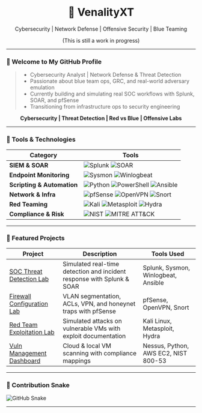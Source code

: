 <!-- GitHub Profile README -->

<h1 align="center">🧠 VenalityXT</h1>
<p align="center">Cybersecurity | Network Defense | Offensive Security | Blue Teaming</p>
<p align="center">(This is still a work in progress)</p>

---

### 👋 Welcome to My GitHub Profile

> - Cybersecurity Analyst | Network Defense & Threat Detection  
> - Passionate about blue team ops, GRC, and real-world adversary emulation  
> - Currently building and simulating real SOC workflows with Splunk, SOAR, and pfSense  
> - Transitioning from infrastructure ops to security engineering  


<p align="center"><strong>Cybersecurity | Threat Detection | Red vs Blue | Offensive Labs</strong></p>

---

### 🧰 Tools & Technologies

| Category | Tools |
|----------|-------|
| **SIEM & SOAR** | ![Splunk](https://img.shields.io/badge/SIEM-Splunk-blue?logo=splunk) ![SOAR](https://img.shields.io/badge/SOAR-Playbooks-critical) |
| **Endpoint Monitoring** | ![Sysmon](https://img.shields.io/badge/Logs-Sysmon-purple) ![Winlogbeat](https://img.shields.io/badge/Forwarder-Winlogbeat-blue) |
| **Scripting & Automation** | ![Python](https://img.shields.io/badge/Scripting-Python-yellow?logo=python) ![PowerShell](https://img.shields.io/badge/Scripting-PowerShell-blue?logo=powershell) ![Ansible](https://img.shields.io/badge/Automation-Ansible-red?logo=ansible) |
| **Network & Infra** | ![pfSense](https://img.shields.io/badge/Firewall-pfSense-red) ![OpenVPN](https://img.shields.io/badge/VPN-OpenVPN-orange) ![Snort](https://img.shields.io/badge/IDS-Snort-lightgrey) |
| **Red Teaming** | ![Kali](https://img.shields.io/badge/Offense-Kali%20Linux-black) ![Metasploit](https://img.shields.io/badge/Exploit-Metasploit-blue) ![Hydra](https://img.shields.io/badge/Password%20Attack-Hydra-orange) |
| **Compliance & Risk** | ![NIST](https://img.shields.io/badge/Framework-NIST%20800--53-green) ![MITRE ATT&CK](https://img.shields.io/badge/Threat%20Intel-MITRE%20ATT%26CK-lightgrey) |

---

### 🧪 Featured Projects

| Project | Description | Tools Used |
|--------|-------------|------------|
| [SOC Threat Detection Lab](https://github.com/yourusername/SOC-Lab) | Simulated real-time detection and incident response with Splunk & SOAR | Splunk, Sysmon, Winlogbeat, Ansible |
| [Firewall Configuration Lab](https://github.com/yourusername/Firewall-Lab) | VLAN segmentation, ACLs, VPN, and honeynet traps with pfSense | pfSense, OpenVPN, Snort |
| [Red Team Exploitation Lab](https://github.com/yourusername/Red-Team-Lab) | Simulated attacks on vulnerable VMs with exploit documentation | Kali Linux, Metasploit, Hydra |
| [Vuln Management Dashboard](https://github.com/yourusername/Vuln-Dashboard) | Cloud & local VM scanning with compliance mappings | Nessus, Python, AWS EC2, NIST 800-53 |

---

### 🐍 Contribution Snake

<picture>
  <source media="(prefers-color-scheme: dark)" srcset="https://VenalityXT.github.io/VenalityXT/github-contribution-grid-snake-dark.svg" />
  <source media="(prefers-color-scheme: light)" srcset="https://VenalityXT.github.io/VenalityXT/github-contribution-grid-snake.svg" />
  <img alt="GitHub Snake" src="https://VenalityXT.github.io/VenalityXT/github-contribution-grid-snake.svg" />
</picture>

---

<!-- End of README -->

